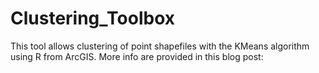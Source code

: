 # Clustering_Toolbox

This tool allows clustering of point shapefiles with the KMeans algorithm using R from ArcGIS.
More info are provided in this blog post:
